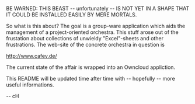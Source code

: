 BE WARNED: THIS BEAST -- unfortunately -- IS NOT YET IN A SHAPE THAT
IT COULD BE INSTALLED EASILY BY MERE MORTALS.

So what is this about? The goal is a group-ware application which aids
the management of a project-oriented orchestra. This stuff arose out
of the frustation about collections of unwieldy "Excel"-sheets and
other frustrations. The web-site of the concrete orchestra in question
is

http://www.cafev.de/

The current state of the affair is wrapped into an Owncloud appliction.

This README will be updated time after time with -- hopefully -- more
useful informations.

--
cH
